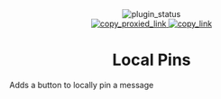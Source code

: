 <!--
  * This file was autogenerated
  * If you want to change anything, do so in the readmes.mjs script
  * https://github.com/nexpid/BunnyPlugins/edit/main/scripts/readmes.mjs
-->

<div align="center">
  <img alt="plugin_status" src="https://img.shields.io/badge/plugin_status-finished-a6da95?style=for-the-badge&labelColor=24273a" />
  <br/>
  <a href="https://bn-plugins.github.io/vd-proxy/vendetta.nexpid.xyz/local-pins">
    <img alt="copy_proxied_link" src="https://img.shields.io/badge/copy_proxied_link-24273a?style=for-the-badge" />
  </a>
  <a href="https://bunny.nexpid.xyz/local-pins">
    <img alt="copy_link" src="https://img.shields.io/badge/copy_link-24273a?style=for-the-badge" />
  </a>
</div>

<h1 align="center">
  Local Pins
</h1>

Adds a button to locally pin a message

